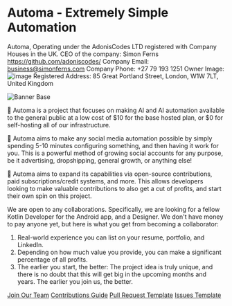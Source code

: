 # Automa - Extremely Simple Automation

Automa, Operating under the AdonisCodes LTD registered with Company Houses in the UK.
CEO of the company: Simon Ferns https://github.com/adoniscodes/
Company Email: business@simonferns.com
Company Phone: +27 79 193 1251
Owner Image: ![image](https://github.com/Automa-Automations/.github/assets/122154257/25a11d43-aa6d-45d3-bfef-f2ebbeeaf548)
Registered Address: 85 Great Portland Street, London, W1W 7LT, United Kingdom



![Banner Base](https://github.com/Automa-Automations/.github/assets/122154257/b1933428-b151-4117-8549-8f357af3bf72)

🤖 Automa is a project that focuses on making AI and AI automation available to the general public at a low cost of $10 for the base hosted plan, or $0 for self-hosting all of our infrastructure.

🎯 Automa aims to make any social media automation possible by simply spending 5-10 minutes configuring something, and then having it work for you. This is a powerful method of growing social accounts for any purpose, be it advertising, dropshipping, general growth, or anything else!

💪 Automa aims to expand its capabilities via open-source contributions, paid subscriptions/credit systems, and more. This allows developers looking to make valuable contributions to also get a cut of profits, and start their own spin on this project.

We are open to any collaborations. Specifically, we are looking for a fellow Kotlin Developer for the Android app, and a Designer. We don't have money to pay anyone yet, but here is what you get from becoming a collaborator: 

1. Real-world experience you can list on your resume, portfolio, and LinkedIn.
2. Depending on how much value you provide, you can make a significant percentage of all profits.
3. The earlier you start, the better: The project idea is truly unique, and there is no doubt that this will get big in the upcoming months and years. The earlier you join us, the better.

[Join Our Team](../JOIN_OUR_TEAM.md)  [Contributions Guide](../CONTRIBUTIONS_GUIDE.md)  [Pull Request Template](../PULL_REQUEST_TEMPLATE.md)  [Issues Template](../ISSUE_TEMPLATE.md)
